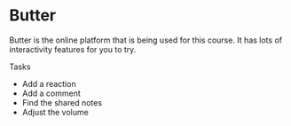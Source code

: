# Butter

Butter is the online platform that is being used for this course. It has lots of
interactivity features for you to try.

Tasks

- Add a reaction
- Add a comment
- Find the shared notes
- Adjust the volume
